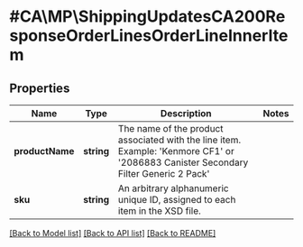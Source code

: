 # #CA\MP\ShippingUpdatesCA200ResponseOrderLinesOrderLineInnerItem

## Properties

Name | Type | Description | Notes
------------ | ------------- | ------------- | -------------
**productName** | **string** | The name of the product associated with the line item. Example: 'Kenmore CF1' or '2086883 Canister Secondary Filter Generic 2 Pack' |
**sku** | **string** | An arbitrary alphanumeric unique ID, assigned to each item in the XSD file. |


[[Back to Model list]](../) [[Back to API list]](../../Api/CA/MP) [[Back to README]](../../README.md)
